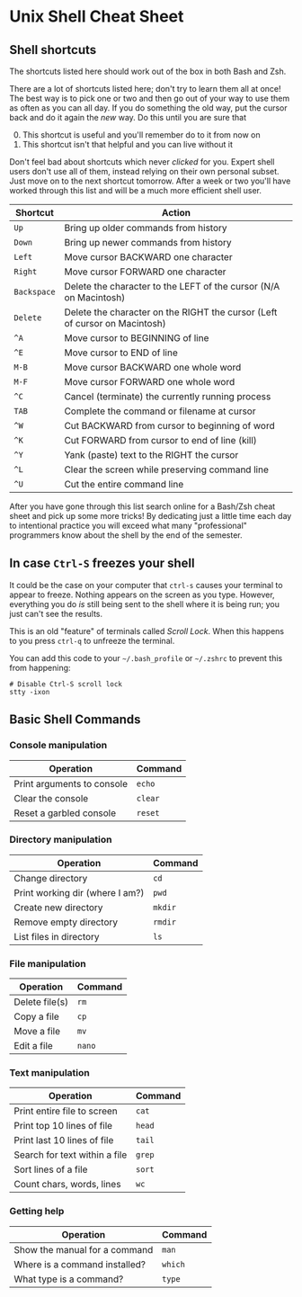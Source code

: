 # Unix Shell Cheat Sheet

## Shell shortcuts

The shortcuts listed here should work out of the box in both Bash and Zsh.

There are a lot of shortcuts listed here; don't try to learn them all at once!
The best way is to pick one or two and then go out of your way to use them as
often as you can all day.  If you do something the old way, put the cursor back
and do it again the *new* way.  Do this until you are sure that

0.  This shortcut is useful and you'll remember do to it from now on
1.  This shortcut isn't that helpful and you can live without it

Don't feel bad about shortcuts which never *clicked* for you.  Expert shell
users don't use all of them, instead relying on their own personal subset.
Just move on to the next shortcut tomorrow.  After a week or two you'll have
worked through this list and will be a much more efficient shell user.

Shortcut   | Action
-----------|-----------------------------------------------
  `Up`     | Bring up older commands from history
  `Down`   | Bring up newer commands from history
  `Left`   | Move cursor BACKWARD one character
  `Right`  | Move cursor FORWARD one character
`Backspace`| Delete the character to the LEFT of the cursor (N/A on Macintosh)
  `Delete` | Delete the character on the RIGHT the cursor (Left of cursor on Macintosh)
  `^A`     | Move cursor to BEGINNING of line
  `^E`     | Move cursor to END of line
  `M-B`    | Move cursor BACKWARD one whole word
  `M-F`    | Move cursor FORWARD one whole word
  `^C`     | Cancel (terminate) the currently running process
  `TAB`    | Complete the command or filename at cursor
  `^W`     | Cut BACKWARD from cursor to beginning of word
  `^K`     | Cut FORWARD from cursor to end of line (kill)
  `^Y`     | Yank (paste) text to the RIGHT the cursor
  `^L`     | Clear the screen while preserving command line
  `^U`     | Cut the entire command line



After you have gone through this list search online for a Bash/Zsh cheat sheet
and pick up some more tricks!  By dedicating just a little time each day to
intentional practice you will exceed what many "professional" programmers know
about the shell by the end of the semester.


## In case `Ctrl-S` freezes your shell

It could be the case on your computer that `ctrl-s` causes your terminal to
appear to freeze.  Nothing appears on the screen as you type.  However,
everything you do *is* still being sent to the shell where it is being run; you
just can't see the results.  

This is an old "feature" of terminals called *Scroll Lock*.
When this happens to you press `ctrl-q` to unfreeze the terminal.

You can add this code to your `~/.bash_profile` or `~/.zshrc` to prevent this
from happening:

    # Disable Ctrl-S scroll lock
    stty -ixon


## Basic Shell Commands

### Console manipulation

| Operation                        | Command
|----------------------------------|-------------
| Print arguments to console       | `echo`
| Clear the console                | `clear` 
| Reset a garbled console          | `reset`


### Directory manipulation

| Operation                        | Command
|----------------------------------|-------------
| Change directory                 | `cd`    
| Print working dir (where I am?)  | `pwd`   
| Create new directory             | `mkdir` 
| Remove empty directory           | `rmdir`  
| List files in directory          | `ls`    


### File manipulation

| Operation                        | Command
|----------------------------------|-------------
| Delete file(s)                   | `rm`     
| Copy a file                      | `cp`
| Move a file                      | `mv`
| Edit a file                      | `nano`


### Text manipulation

| Operation                        | Command
|----------------------------------|-------------
| Print entire file to screen      | `cat`   
| Print top 10 lines of file       | `head`  
| Print last 10 lines of file      | `tail`
| Search for text within a file    | `grep`
| Sort lines of a file             | `sort`
| Count chars, words, lines        | `wc`


### Getting help

| Operation                        | Command
|----------------------------------|-------------
| Show the manual for a command    | `man`
| Where is a command installed?    | `which`
| What type is a command?          | `type`
